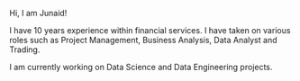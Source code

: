 Hi, I am Junaid!

I have 10 years experience within financial services. I have taken on various roles such as Project Management, Business Analysis, Data Analyst and Trading.

I am currently working on Data Science and Data Engineering projects.


<!---
mjunaid/mjunaid is a ✨ special ✨ repository because its `README.md` (this file) appears on your GitHub profile.
You can click the Preview link to take a look at your changes.
--->
